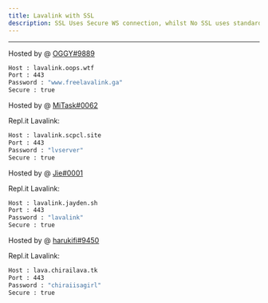 ```yaml
---
title: Lavalink with SSL
description: SSL Uses Secure WS connection, whilst No SSL uses standard WS. if you want to use the SSL lavalink you need to make sure your bot uses that protocol.
---
```


---
Hosted by @ [OGGY#9889](https://bit.ly/freelavalink)
```bash
Host : lavalink.oops.wtf
Port : 443
Password : "www.freelavalink.ga"
Secure : true
```

Hosted by @ [MiTask#0062](https://github.com/MrMasrozYTLIVE)

Repl.it Lavalink:
```bash
Host : lavalink.scpcl.site
Port : 443
Password : "lvserver"
Secure : true
```
Hosted by @ [Jie#0001](https://github.com/ImGudBlue)

Repl.it Lavalink:
```bash
Host : lavalink.jayden.sh
Port : 443
Password : "lavalink"
Secure : true
```
Hosted by @ [harukifi#9450](https://github.com/tathaha)

Repl.it Lavalink:
```bash
Host : lava.chirailava.tk
Port : 443
Password : "chiraiisagirl"
Secure : true
```
